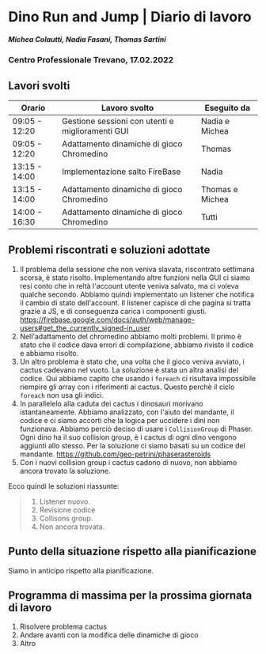 # Dino Run and Jump | Diario di lavoro
##### Michea Colautti, Nadia Fasani, Thomas Sartini
### Centro Professionale Trevano, 17.02.2022

## Lavori svolti


|Orario         |Lavoro svolto                                     |Eseguito da        |
|---------------|------------------------------------------------- |-------------------|
| 09:05 - 12:20 | Gestione sessioni con utenti e miglioramenti GUI | Nadia e Michea    |
| 09:05 - 12:20 | Adattamento dinamiche di gioco Chromedino        | Thomas            |
| 13:15 - 14:00 | Implementazione salto FireBase                   | Nadia             |
| 13:15 - 14:00 | Adattamento dinamiche di gioco Chromedino        | Thomas e  Michea  |
| 14:00 - 16:30 | Adattamento dinamiche di gioco Chromedino        | Tutti             |

##  Problemi riscontrati e soluzioni adottate


1. Il problema della sessione che non veniva slavata, riscontrato settimana scorsa, è stato risolto. Implementando altre funzioni nella GUI ci siamo resi conto che in reltà l'account utente veniva salvato, ma ci voleva qualche secondo. Abbiamo quindi implementato un listener che notifica il cambio di stato dell'account. Il listener capisce di che pagina si tratta grazie a JS, e di conseguenza carica i componenti giusti. https://firebase.google.com/docs/auth/web/manage-users#get_the_currently_signed-in_user
2. Nell'adattamento del chromedino abbiamo molti problemi. Il primo è stato che il codice dava errori di compilazione, abbiamo rivisto il codice e abbiamo risolto.
3. Un altro problema è stato che, una volta che il gioco veniva avviato, i cactus cadevano nel vuoto. La soluzione è stata un altra analisi del codice. Qui abbiamo capito che usando i `foreach` ci risultava impossibile riempire gli array con i riferimenti ai cactus. Questo perchè il ciclo `foreach` non usa gli indici.
4. In parallelelo alla caduta dei cactus i dinosauri morivano istantaneamente. Abbiamo analizzato, con l'aiuto del mandante, il codice e ci siamo accorti che la logica per uccidere i dini non funzionava. Abbiamo perciò deciso di usare i `CollisionGroup` di Phaser. Ogni dino ha il suo collision group, è i cactus di ogni dino vengono aggiunti allo stesso. Per la soluzione ci siamo basati su un codice del mandante. https://github.com/geo-petrini/phaserasteroids
5. Con i nuovi collision group i cactus cadono di nuovo, non abbiamo ancora trovato la soluzione.



Ecco quindi le soluzioni riassunte:

>1. Listener nuovo.
>2. Revisione codice
>3. Collisons group.
>4. Non ancora trovata.


##  Punto della situazione rispetto alla pianificazione
Siamo in anticipo rispetto alla pianificazione.

## Programma di massima per la prossima giornata di lavoro
1. Risolvere problema cactus
2. Andare avanti con la modifica delle dinamiche di gioco
3. Altro
